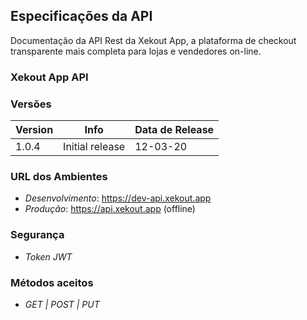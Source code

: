 ## Especificações da API

Documentação da API Rest da Xekout App, a plataforma de checkout transparente mais completa para lojas e vendedores on-line.

### Xekout App API

### Versões

| Version | Info            | Data de Release |
| ------- | --------------- | --------------- |
| 1.0.4   | Initial release | 12-03-20        |

### URL dos Ambientes

- _Desenvolvimento_: https://dev-api.xekout.app
- _Produção_: https://api.xekout.app (offline)

### Segurança

- _Token JWT_

### Métodos aceitos

- _GET | POST | PUT_
